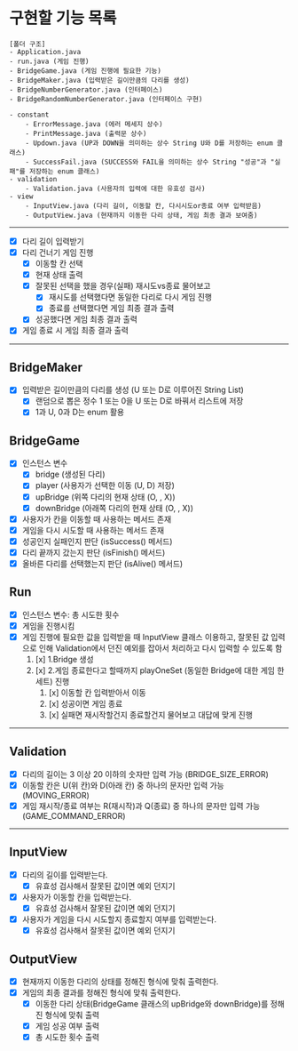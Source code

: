 # 구현할 기능 목록
```
[폴더 구조]
- Application.java
- run.java (게임 진행)
- BridgeGame.java (게임 진행에 필요한 기능)
- BridgeMaker.java (입력받은 길이만큼의 다리를 생성)
- BridgeNumberGenerator.java (인터페이스)
- BridgeRandomNumberGenerator.java (인터페이스 구현)

- constant
    - ErrorMessage.java (에러 메세지 상수)
    - PrintMessage.java (출력문 상수)
    - Updown.java (UP과 DOWN을 의미하는 상수 String U와 D를 저장하는 enum 클래스)
    - SuccessFail.java (SUCCESS와 FAIL을 의미하는 상수 String "성공"과 "실패"를 저장하는 enum 클래스)
- validation
    - Validation.java (사용자의 입력에 대한 유효성 검사)
- view
    - InputView.java (다리 길이, 이동할 칸, 다시시도or종료 여부 입력받음)
    - OutputView.java (현재까지 이동한 다리 상태, 게임 최종 결과 보여줌)    
```

---

- [x] 다리 길이 입력받기
- [x] 다리 건너기 게임 진행
  - [x] 이동할 칸 선택
  - [x] 현재 상태 출력
  - [x] 잘못된 선택을 했을 경우(실패) 재시도vs종료 물어보고
    - [x] 재시도를 선택했다면 동일한 다리로 다시 게임 진행
    - [x] 종료를 선택했다면 게임 최종 결과 출력
  - [x] 성공했다면 게임 최종 결과 출력
- [x] 게임 종료 시 게임 최종 결과 출력

---
## BridgeMaker
* [x] 입력받은 길이만큼의 다리를 생성 (U 또는 D로 이루어진 String List)
    * [x] 랜덤으로 뽑은 정수 1 또는 0을 U 또는 D로 바꿔서 리스트에 저장
    * [x] 1과 U, 0과 D는 enum 활용

## BridgeGame
* [x] 인스턴스 변수
  * [x] bridge (생성된 다리)
  * [x] player (사용자가 선택한 이동 (U, D) 저장)
  * [x] upBridge (위쪽 다리의 현재 상태 (O, , X))
  * [x] downBridge (아래쪽 다리의 현재 상태 (O, , X))
* [x] 사용자가 칸을 이동할 때 사용하는 메서드 존재
* [x] 게임을 다시 시도할 때 사용하는 메서드 존재
* [x] 성공인지 실패인지 판단 (isSuccess() 메서드)
* [x] 다리 끝까지 갔는지 판단 (isFinish() 메서드)
* [x] 올바른 다리를 선택했는지 판단 (isAlive() 메서드)

## Run
* [x] 인스턴스 변수: 총 시도한 횟수
* [x] 게임을 진행시킴
* [x] 게임 진행에 필요한 값을 입력받을 때 InputView 클래스 이용하고, 잘못된 값 입력으로 인해 Validation에서 던진 예외를 잡아서 처리하고 다시 입력할 수 있도록 함
  1. [x] 1.Bridge 생성
  2. [x] 2.게임 종료한다고 할때까지 playOneSet (동일한 Bridge에 대한 게임 한 세트) 진행
     1. [x] 이동할 칸 입력받아서 이동
     2. [x] 성공이면 게임 종료
     3. [x] 실패면 재시작할건지 종료할건지 물어보고 대답에 맞게 진행

---

## Validation
* [x] 다리의 길이는 3 이상 20 이하의 숫자만 입력 가능 (BRIDGE_SIZE_ERROR)
* [x] 이동할 칸은 U(위 칸)와 D(아래 칸) 중 하나의 문자만 입력 가능 (MOVING_ERROR)
* [x] 게임 재시작/종료 여부는 R(재시작)과 Q(종료) 중 하나의 문자만 입력 가능 (GAME_COMMAND_ERROR)

---

## InputView
* [x] 다리의 길이를 입력받는다.
  * [x] 유효성 검사해서 잘못된 값이면 예외 던지기
* [x] 사용자가 이동할 칸을 입력받는다.
  * [x] 유효성 검사해서 잘못된 값이면 예외 던지기
* [x] 사용자가 게임을 다시 시도할지 종료할지 여부를 입력받는다.
  * [x] 유효성 검사해서 잘못된 값이면 예외 던지기

## OutputView
* [x] 현재까지 이동한 다리의 상태를 정해진 형식에 맞춰 출력한다.
* [x] 게임의 최종 결과를 정해진 형식에 맞춰 출력한다.
  * [x] 이동한 다리 상태(BridgeGame 클래스의 upBridge와 downBridge)를 정해진 형식에 맞춰 출력
  * [x] 게임 성공 여부 출력
  * [x] 총 시도한 횟수 출력